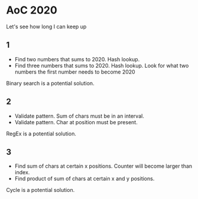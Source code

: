 # AoC 2020
Let's see how long I can keep up

## 1
* Find two numbers that sums to 2020. Hash lookup.
* Find three numbers that sums to 2020. Hash lookup. Look for what two numbers the first number needs to become 2020

Binary search is a potential solution.

## 2
* Validate pattern. Sum of chars must be in an interval.
* Validate pattern. Char at position must be present.

RegEx is a potential solution.

## 3
* Find sum of chars at certain x positions. Counter will become larger than index.
* Find product of sum of chars at certain x and y positions.

Cycle is a potential solution.
